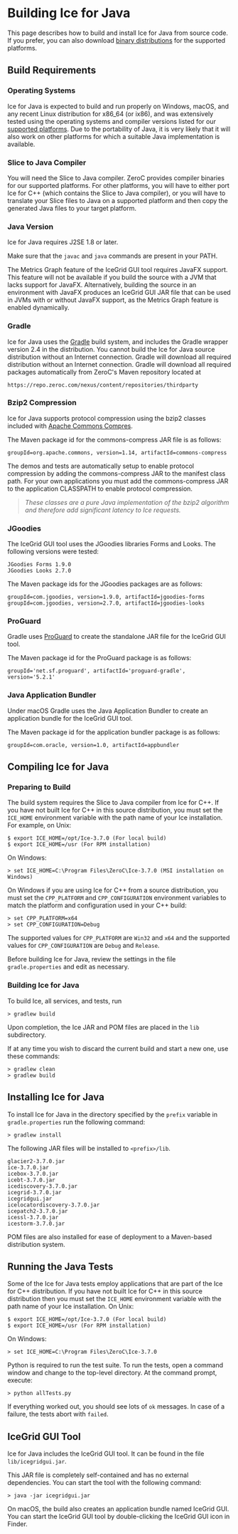 # Building Ice for Java

This page describes how to build and install Ice for Java from source code. If
you prefer, you can also download [binary distributions][1] for the supported
platforms.

## Build Requirements

### Operating Systems

Ice for Java is expected to build and run properly on Windows, macOS, and any
recent Linux distribution for x86_64 (or ix86), and was extensively tested using
the operating systems and compiler versions listed for our [supported
platforms][2]. Due to the portability of Java, it is very likely that it will
also work on other platforms for which a suitable Java implementation is
available.

### Slice to Java Compiler

You will need the Slice to Java compiler. ZeroC provides compiler binaries
for our supported platforms. For other platforms, you will have to either port
Ice for C++ (which contains the Slice to Java compiler), or you will have to
translate your Slice files to Java on a supported platform and then copy the
generated Java files to your target platform.

### Java Version

Ice for Java requires J2SE 1.8 or later.

Make sure that the `javac` and `java` commands are present in your PATH.

The Metrics Graph feature of the IceGrid GUI tool requires JavaFX support. This
feature will not be available if you build the source with a JVM that lacks support
for JavaFX. Alternatively, building the source in an environment with JavaFX
produces an IceGrid GUI JAR file that can be used in JVMs with or without JavaFX
support, as the Metrics Graph feature is enabled dynamically.

### Gradle

Ice for Java uses the [Gradle][3] build system, and includes the Gradle wrapper
version 2.4 in the distribution. You cannot build the Ice for Java source
distribution without an Internet connection. Gradle will download all required
distribution without an Internet connection. Gradle will download all required
packages automatically from ZeroC's Maven repository located at

    https://repo.zeroc.com/nexus/content/repositories/thirdparty

### Bzip2 Compression

Ice for Java supports protocol compression using the bzip2 classes included
with [Apache Commons Compres][5].

The Maven package id for the commons-compress JAR file is as follows:

    groupId=org.apache.commons, version=1.14, artifactId=commons-compress

The demos and tests are automatically setup to enable protocol compression by
adding the commons-compress JAR to the manifest class path. For your own
applications you must add the commons-compress JAR to the application CLASSPATH
to enable protocol compression.

> *These classes are a pure Java implementation of the bzip2 algorithm and
therefore add significant latency to Ice requests.*

### JGoodies

The IceGrid GUI tool uses the JGoodies libraries Forms and Looks. The following
versions were tested:

    JGoodies Forms 1.9.0
    JGoodies Looks 2.7.0

The Maven package ids for the JGoodies packages are as follows:

    groupId=com.jgoodies, version=1.9.0, artifactId=jgoodies-forms
    groupId=com.jgoodies, version=2.7.0, artifactId=jgoodies-looks

### ProGuard

Gradle uses [ProGuard][4] to create the standalone JAR file for the IceGrid
GUI tool.

The Maven package id for the ProGuard package is as follows:

    groupId='net.sf.proguard', artifactId='proguard-gradle', version='5.2.1'

### Java Application Bundler

Under macOS Gradle uses the Java Application Bundler to create an application
bundle for the IceGrid GUI tool.

The Maven package id for the application bundler package is as follows:

    groupId=com.oracle, version=1.0, artifactId=appbundler

## Compiling Ice for Java

### Preparing to Build

The build system requires the Slice to Java compiler from Ice for C++. If you have
not built Ice for C++ in this source distribution, you must set the `ICE_HOME`
environment variable with the path name of your Ice installation. For example,
on Unix:

    $ export ICE_HOME=/opt/Ice-3.7.0 (For local build)
    $ export ICE_HOME=/usr (For RPM installation)

On Windows:

    > set ICE_HOME=C:\Program Files\ZeroC\Ice-3.7.0 (MSI installation on Windows)

On Windows if you are using Ice for C++ from a source distribution, you must
set the `CPP_PLATFORM` and `CPP_CONFIGURATION` environment variables to match the
platform and configuration used in your C++ build:

    > set CPP_PLATFORM=x64
    > set CPP_CONFIGURATION=Debug

The supported values for `CPP_PLATFORM` are `Win32` and `x64` and the supported
values for `CPP_CONFIGURATION` are `Debug` and `Release`.

Before building Ice for Java, review the settings in the file
`gradle.properties` and edit as necessary.

### Building Ice for Java

To build Ice, all services, and tests, run

    > gradlew build

Upon completion, the Ice JAR and POM files are placed in the `lib` subdirectory.

If at any time you wish to discard the current build and start a new one, use
these commands:

    > gradlew clean
    > gradlew build

## Installing Ice for Java

To install Ice for Java in the directory specified by the `prefix` variable in
`gradle.properties` run the following command:

    > gradlew install

The following JAR files will be installed to `<prefix>/lib`.

    glacier2-3.7.0.jar
    ice-3.7.0.jar
    icebox-3.7.0.jar
    icebt-3.7.0.jar
    icediscovery-3.7.0.jar
    icegrid-3.7.0.jar
    icegridgui.jar
    icelocatordiscovery-3.7.0.jar
    icepatch2-3.7.0.jar
    icessl-3.7.0.jar
    icestorm-3.7.0.jar

POM files are also installed for ease of deployment to a Maven-based
distribution system.

## Running the Java Tests

Some of the Ice for Java tests employ applications that are part of the Ice for
C++ distribution. If you have not built Ice for C++ in this source distribution
then you must set the `ICE_HOME` environment variable with the path name of your
Ice installation. On Unix:

    $ export ICE_HOME=/opt/Ice-3.7.0 (For local build)
    $ export ICE_HOME=/usr (For RPM installation)

On Windows:

    > set ICE_HOME=C:\Program Files\ZeroC\Ice-3.7.0

Python is required to run the test suite. To run the tests, open a command
window and change to the top-level directory. At the command prompt, execute:

    > python allTests.py

If everything worked out, you should see lots of `ok` messages. In case of a
failure, the tests abort with `failed`.

## IceGrid GUI Tool

Ice for Java includes the IceGrid GUI tool. It can be found in the file
`lib/icegridgui.jar`.

This JAR file is completely self-contained and has no external dependencies.
You can start the tool with the following command:

    > java -jar icegridgui.jar

On macOS, the build also creates an application bundle named IceGrid GUI.
You can start the IceGrid GUI tool by double-clicking the IceGrid GUI icon in Finder.

[1]: https://zeroc.com/distributions/ice
[2]: https://doc.zeroc.com/display/Rel/Supported+Platforms+for+Ice+3.7.0
[3]: https://gradle.org
[4]: http://proguard.sourceforge.net
[5]: https://commons.apache.org/proper/commons-compress/
